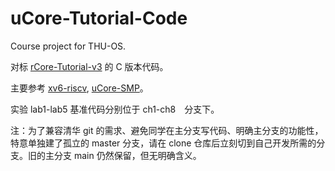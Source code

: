 # uCore-Tutorial-Code

Course project for THU-OS.

对标 [rCore-Tutorial-v3](https://github.com/rcore-os/rCore-Tutorial-v3/) 的 C 版本代码。

主要参考 [xv6-riscv](https://github.com/mit-pdos/xv6-riscv), [uCore-SMP](https://github.com/TianhuaTao/uCore-SMP)。

实验 lab1-lab5 基准代码分别位于 ch1-ch8　分支下。

注：为了兼容清华 git 的需求、避免同学在主分支写代码、明确主分支的功能性，特意单独建了孤立的 master 分支，请在 clone 仓库后立刻切到自己开发所需的分支。旧的主分支 main 仍然保留，但无明确含义。
